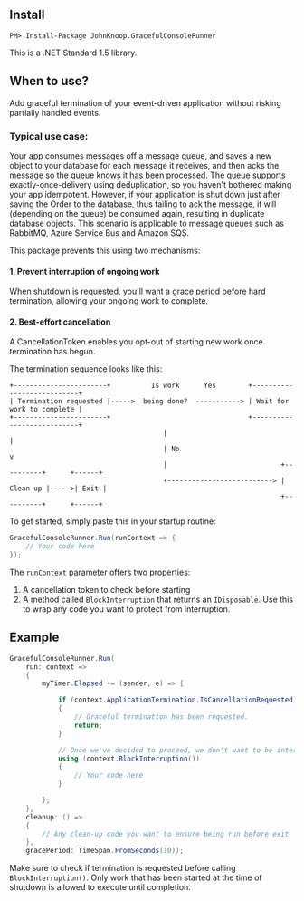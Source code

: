 ## Install
    PM> Install-Package JohnKnoop.GracefulConsoleRunner

This is a .NET Standard 1.5 library.

## When to use?

Add graceful termination of your event-driven application without risking partially handled events.

### Typical use case:
Your app consumes messages off a message queue, and saves a new object to your database for each message it receives, and then acks the message so the queue knows it has been processed. The queue supports exactly-once-delivery using deduplication, so you haven't bothered making your app idempotent. However, if your application is shut down just after saving the Order to the database, thus failing to ack the message, it will (depending on the queue) be consumed again, resulting in duplicate database objects. This scenario is applicable to message queues such as RabbitMQ, Azure Service Bus and Amazon SQS.

This package prevents this using two mechanisms:

#### 1. Prevent interruption of ongoing work
When shutdown is requested, you'll want a grace period before hard termination, allowing your ongoing work to complete.

#### 2. Best-effort cancellation
A CancellationToken enables you opt-out of starting new work once termination has begun.

The termination sequence looks like this:

```
+-----------------------+          Is work      Yes        +---------------------------+
| Termination requested |----->  being done?  -----------> | Wait for work to complete |
+-----------------------+                                  +---------------------------+
                                      |                                  |                     
                                      | No                               v                   
                                      |                            +----------+      +------+
                                      +--------------------------> | Clean up |----->| Exit |
                                                                   +----------+      +------+                 
```

To get started, simply paste this in your startup routine:

```csharp
GracefulConsoleRunner.Run(runContext => {
    // Your code here
});
```

The `runContext` parameter offers two properties:
1. A cancellation token to check before starting
2. A method called `BlockInterruption` that returns an `IDisposable`. Use this to wrap any code you want to protect from interruption.

## Example

```csharp
GracefulConsoleRunner.Run(
    run: context =>
    {
        myTimer.Elapsed += (sender, e) => {

            if (context.ApplicationTermination.IsCancellationRequested)
            {
                // Graceful termination has been requested.
                return;
            }

            // Once we've decided to proceed, we don't want to be interrupted until processing is complete
            using (context.BlockInterruption())
            {
                // Your code here
            }

        };
    },
    cleanup: () =>
    {
        // Any clean-up code you want to ensure being run before exit
    },
    gracePeriod: TimeSpan.FromSeconds(10));
```

Make sure to check if termination is requested before calling `BlockInterruption()`. Only work that has been started at the time of shutdown is allowed to execute until completion.

